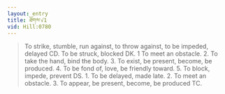 ```yaml
---
layout: entry
title: ཐོགས་√1
vid: Hill:0780
---
```

> To strike, stumble, run against, to throw against, to be impeded, delayed CD. To be struck, blocked DK. 1 To meet an obstacle. 2. To take the hand, bind the body. 3. To exist, be present, become, be produced. 4. To be fond of, love, be friendly toward. 5. To block, impede, prevent DS. 1. To be delayed, made late. 2. To meet an obstacle. 3. To appear, be present, become, be produced TC.
